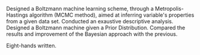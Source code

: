 Designed a Boltzmann machine learning scheme, through a Metropolis-Hastings algorithm (MCMC method), aimed at inferring variable's properties from a given data set. Conducted an exaustive descriptive analysis. Designed a Boltzmann machine given a Prior Distribution. Compared the results and improvement of the Bayesian approach with the previous.

Eight-hands written.
